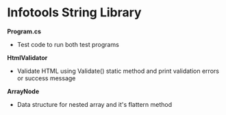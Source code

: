 # Infotools String Library

<strong>Program.cs</strong>
  - Test code to run both test programs
  
<strong>HtmlValidator</strong>
  - Validate HTML using Validate() static method and print validation errors or success message

<strong>ArrayNode</strong>
  - Data structure for nested array and it's flattern method

